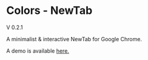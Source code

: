 # Colors - NewTab

V 0.2.1

A minimalist & interactive NewTab for Google Chrome.

A demo is available [here.](https://chrisprins.github.io/colors/Colors-NewTab/)
